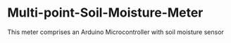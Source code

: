 # Multi-point-Soil-Moisture-Meter
This meter comprises an Arduino Microcontroller with soil moisture sensor 

